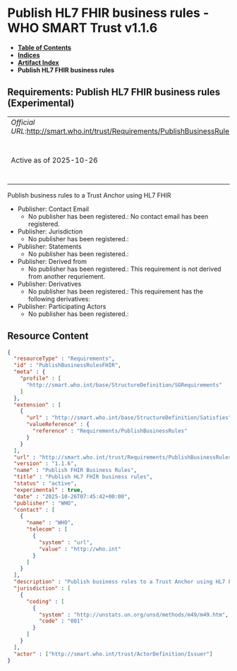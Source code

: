 # Publish HL7 FHIR business rules - WHO SMART Trust v1.1.6

* [**Table of Contents**](toc.md)
* [**Indices**](indices.md)
* [**Artifact Index**](artifacts.md)
* **Publish HL7 FHIR business rules**

## Requirements: Publish HL7 FHIR business rules (Experimental) 

| | |
| :--- | :--- |
| *Official URL*:http://smart.who.int/trust/Requirements/PublishBusinessRulesFHIR | *Version*:1.1.6 |
| Active as of 2025-10-26 | *Computable Name*:Publish FHIR Business Rules |

 
Publish business rules to a Trust Anchor using HL7 FHIR 

* Publisher: Contact Email
  * No publisher has been registered.: No contact email has been registered.
* Publisher: Jurisdiction
  * No publisher has been registered.: 
* Publisher: Statements
  * No publisher has been registered.: 
* Publisher: Derived from
  * No publisher has been registered.: This requirement is not derived from another requriement.
* Publisher: Derivatives
  * No publisher has been registered.: This requirement has the following derivatives:
* Publisher: Participating Actors
  * No publisher has been registered.: 



## Resource Content

```json
{
  "resourceType" : "Requirements",
  "id" : "PublishBusinessRulesFHIR",
  "meta" : {
    "profile" : [
      "http://smart.who.int/base/StructureDefinition/SGRequirements"
    ]
  },
  "extension" : [
    {
      "url" : "http://smart.who.int/base/StructureDefinition/Satisfies",
      "valueReference" : {
        "reference" : "Requirements/PublishBusinessRules"
      }
    }
  ],
  "url" : "http://smart.who.int/trust/Requirements/PublishBusinessRulesFHIR",
  "version" : "1.1.6",
  "name" : "Publish FHIR Business Rules",
  "title" : "Publish HL7 FHIR business rules",
  "status" : "active",
  "experimental" : true,
  "date" : "2025-10-26T07:45:42+00:00",
  "publisher" : "WHO",
  "contact" : [
    {
      "name" : "WHO",
      "telecom" : [
        {
          "system" : "url",
          "value" : "http://who.int"
        }
      ]
    }
  ],
  "description" : "Publish business rules to a Trust Anchor using HL7 FHIR",
  "jurisdiction" : [
    {
      "coding" : [
        {
          "system" : "http://unstats.un.org/unsd/methods/m49/m49.htm",
          "code" : "001"
        }
      ]
    }
  ],
  "actor" : ["http://smart.who.int/trust/ActorDefinition/Issuer"]
}

```
